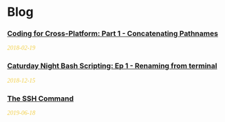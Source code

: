 # Blog

### [Coding for Cross-Platform: Part 1 - Concatenating Pathnames](articles/2018-02-19_coding-for-cross-platform-1.md)
<span style="color: #f2cf4a; font-family: Babas; font-size: 1em;">*2018-02-19*</span>

### [Caturday Night Bash Scripting: Ep 1 - Renaming from terminal](articles/2018-12-15_renaming-from-bash-terminal.md)
<span style="color: #f2cf4a; font-family: Babas; font-size: 1em;">*2018-12-15*</span>

### [The SSH Command](articles/2019-06-18_ssh.md)
<span style="color: #f2cf4a; font-family: Babas; font-size: 1em;">*2019-06-18*</span>
